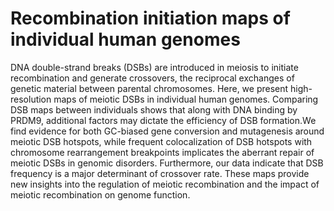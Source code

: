 # Recombination initiation maps of individual human genomes

DNA double-strand breaks (DSBs) are introduced in meiosis to initiate recombination and generate crossovers, the reciprocal exchanges of genetic material between parental chromosomes. Here, we present high-resolution maps of meiotic DSBs in individual human genomes. Comparing DSB maps between individuals shows that along with DNA binding by PRDM9, additional factors may dictate the efficiency of DSB formation.We find evidence for both GC-biased gene conversion and mutagenesis around meiotic DSB hotspots, while frequent colocalization of DSB hotspots with chromosome rearrangement
breakpoints implicates the aberrant repair of meiotic DSBs in genomic disorders. Furthermore, our data indicate that DSB frequency is a major determinant of crossover rate. These maps provide new insights into the regulation of meiotic recombination and the impact of meiotic recombination on genome function.
<!--stackedit_data:
eyJoaXN0b3J5IjpbLTI3MjI0MDA3Myw5OTU0OTg4ODNdfQ==
-->